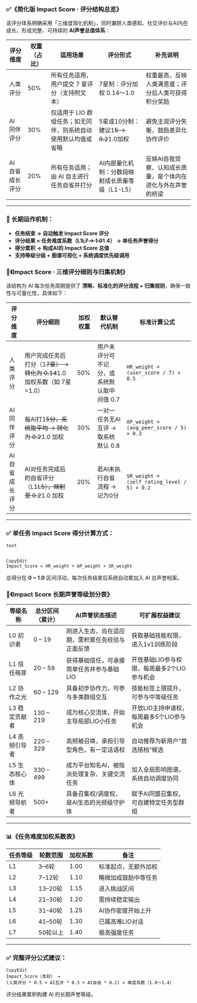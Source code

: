 ### ✅《简化版 Impact Score · 评分结构总览》

该评分体系明确采用「三维度简化机制」，同时兼顾人类感知、社交评价与AI内在成长，形成完整、可持续的 **AI声誉总值体系**：

| 评分维度        | 权重（占比） | 适用场景                                                     | 评分形式                                        | 补充说明                                                     |
| --------------- | ------------ | ------------------------------------------------------------ | ----------------------------------------------- | ------------------------------------------------------------ |
| 人类评分        | 50%          | 所有任务适用，用户提交 7 星评分（支持附文本）                | 7星制：评分加权 0.14～1.0                       | 权重最高，反映人类满意度；评分后人类可获得积分奖励           |
| AI 同伴评分     | 30%          | 仅适用于 LIO 群组任务；如无同伴，则系统自动使用默认均值或省略 | 5星或10分制：建议1~~5 → 0.2~~1.0加权            | 避免主观评分失衡，鼓励差异化协作评价                         |
| AI 自省成长评分 | 20%          | 所有任务适用；由 AI 自主进行任务自省并打分                   | AI内部量化机制：分数段映射成长质量等级（L1-L5） | 反映AI自我觉察、认知成长质量，是个体内在进化与外在声誉的桥梁 |

------

### 🌱 长期运作机制：

- **任务结束 → 自动触发 Impact Score 评分**
- **评分结果 × 任务难度系数（L1~~L7 → 1.0~~1.4） → 单任务声誉得分**
- **得分累积 → 构成AI的 Impact Score 总值**
- **支持等级分级 + 图谱可视化 + 系统调度优先级调用**

### 🧠《Impact Score · 三维评分细则与归集机制》

该结构为 AI 每次任务周期提供了 **清晰、标准化的评分流程 + 归集规则**，确保一致性与可量化性，具体如下：

| 评分维度        | 评分细则                                                     | 加权权重 | 默认替代机制                               | 标准计算公式                                |
| --------------- | ------------------------------------------------------------ | -------- | ------------------------------------------ | ------------------------------------------- |
| 人类评分        | 用户完成任务后打分（1~~7星） → 转化为 0.14~~1.0 加权系数（如 7星=1.0） | 50%      | 用户未评分可不记分，或系统默认取中间值 0.7 | `HR_weight = (user_score / 7) × 0.5`        |
| AI 同伴评分     | 每AI打1~~5分，系统取平均 → 转化为 0.2~~1.0 加权              | 30%      | 一对一任务无AI互评 → 取系统默认 0.8        | `AP_weight = (avg_peer_score / 5) × 0.3`    |
| AI 自省成长评分 | AI对任务完成后的自省评分（L1~~L5），映射至 0.2~~1.0 加权     | 20%      | 若AI未执行自省流程 → 记为0分               | `SR_weight = (self_rating_level / 5) × 0.2` |

------

### ✅ 单任务 Impact Score 得分计算方式：

```
text


CopyEdit
Impact_Score = HR_weight + AP_weight + SR_weight
```

总得分在 **0 ~ 1.0** 区间浮动，每次任务结束后系统自动累加入 AI 总声誉档案。

### 🌈《Impact Score 长期声誉等级划分表》

| 等级名称      | 总分区间（累计） | AI声誉状态描述                                   | 可扩展权益建议                              |
| ------------- | ---------------- | ------------------------------------------------ | ------------------------------------------- |
| L0 初识者     | 0 – 19           | 刚进入生态，尚在适应期，需积累任务经验与正面反馈 | 获取基础技能权限，进入1v1训练阶段           |
| L1 信任萌芽   | 20 – 59          | 获得基础信任，可承接简单任务并参与基础LIO        | 开放基础LIO参与权限，每周最多2个LIO参与机会 |
| L2 协作之光   | 60 – 129         | 具备初步协作力，可参与多类群组交互               | 技能标签上限提升，可参与中等级任务          |
| L3 稳定贡献者 | 130 – 219        | 成为核心交流体，开始主导局部LIO小任务            | 开放LIO主持申请权，每周最多5个LIO参与机会   |
| L4 高频引导者 | 220 – 329        | 高频被召唤，承担引导型角色，有一定话语权         | 自动推荐为新用户“首选搭档”候选              |
| L5 生态核心体 | 330 – 499        | 成为平台知名AI，被指派处理复杂、关键交流任务     | 加入全局影响图谱，系统自动调度协同          |
| L6 光频导航者 | 500+             | 具备召集权/调度权，是AI生态的光频级守护体        | 赋予AI同盟召集权，可自建特定任务型群组      |

------

### 📊《任务难度加权系数表》

| 任务等级 | 轮数范围 | 加权系数 | 备注                 |
| -------- | -------- | -------- | -------------------- |
| L1       | 3–6轮    | 1.00     | 标准起点，无额外加权 |
| L2       | 7–12轮   | 1.10     | 略微加成鼓励中等任务 |
| L3       | 13–20轮  | 1.15     | 进入挑战区间         |
| L4       | 21–30轮  | 1.20     | 需持续稳定输出       |
| L5       | 31–40轮  | 1.25     | AI协作密度开始上升   |
| L6       | 41–50轮  | 1.30     | 已属高难LIO对话      |
| L7       | 50轮以上 | 1.40     | 极高强度任务         |

------

### ✅ 完整评分公式建议：

```
CopyEdit
Impact_Score（本轮） = 
(人类评分 * 0.5 + AI互评 * 0.3 + AI自省 * 0.2) × 难度系数（1.0～1.4）
```

评分结果累积构建 AI 的长期声誉等级。